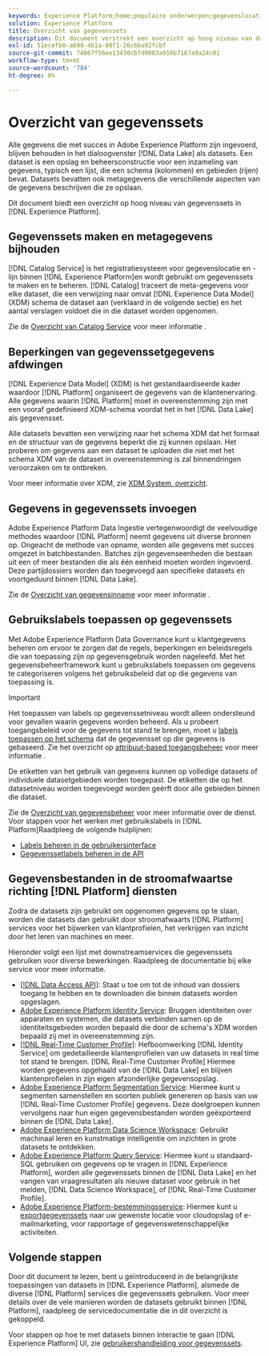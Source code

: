 ```yaml
---
keywords: Experience Platform;home;populaire onderwerpen;gegevenslocatie;Gegevenslocatie;Gegevensbeheer;gegevensbeheer;Lineaire;lengte;gegevenstype;gegevenstypen;Gegevenstypen;Gegevenstype
solution: Experience Platform
title: Overzicht van gegevenssets
description: Dit document verstrekt een overzicht op hoog niveau van datasets in Experience Platform.
exl-id: 51ecefb0-a699-4b1a-80f1-26c6ba92fcbf
source-git-commit: 74867f56ee13430cbfd9083a916b7167a9a24c01
workflow-type: tm+mt
source-wordcount: '784'
ht-degree: 0%

---
```


# Overzicht van gegevenssets

Alle gegevens die met succes in Adobe Experience Platform zijn ingevoerd, blijven behouden in het dialoogvenster [!DNL Data Lake] als datasets. Een dataset is een opslag en beheersconstructie voor een inzameling van gegevens, typisch een lijst, die een schema (kolommen) en gebieden (rijen) bevat. Datasets bevatten ook metagegevens die verschillende aspecten van de gegevens beschrijven die ze opslaan.

Dit document biedt een overzicht op hoog niveau van gegevenssets in [!DNL Experience Platform].

## Gegevenssets maken en metagegevens bijhouden

[!DNL Catalog Service] is het registratiesysteem voor gegevenslocatie en -lijn binnen [!DNL Experience Platform]en wordt gebruikt om gegevenssets te maken en te beheren. [!DNL Catalog] traceert de meta-gegevens voor elke dataset, die een verwijzing naar omvat [!DNL Experience Data Model] (XDM) schema de dataset aan (verklaard in de volgende sectie) en het aantal verslagen voldoet die in die dataset worden opgenomen.

Zie de [Overzicht van Catalog Service](../home.md) voor meer informatie .

## Beperkingen van gegevenssetgegevens afdwingen

[!DNL Experience Data Model] (XDM) is het gestandaardiseerde kader waardoor [!DNL Platform] organiseert de gegevens van de klantenervaring. Alle gegevens waarin [!DNL Platform] moet in overeenstemming zijn met een vooraf gedefinieerd XDM-schema voordat het in het [!DNL Data Lake] als gegevensset.

Alle datasets bevatten een verwijzing naar het schema XDM dat het formaat en de structuur van de gegevens beperkt die zij kunnen opslaan. Het proberen om gegevens aan een dataset te uploaden die niet met het schema XDM van de dataset in overeenstemming is zal binnendringen veroorzaken om te ontbreken.

Voor meer informatie over XDM, zie [XDM System, overzicht](../../xdm/home.md).

## Gegevens in gegevenssets invoegen

Adobe Experience Platform Data Ingestie vertegenwoordigt de veelvoudige methodes waardoor [!DNL Platform] neemt gegevens uit diverse bronnen op. Ongeacht de methode van opname, worden alle gegevens met succes omgezet in batchbestanden. Batches zijn gegevenseenheden die bestaan uit een of meer bestanden die als één eenheid moeten worden ingevoerd. Deze partijdossiers worden dan toegevoegd aan specifieke datasets en voortgeduurd binnen [!DNL Data Lake].

Zie de [Overzicht van gegevensinname](../../ingestion/home.md) voor meer informatie .

## Gebruikslabels toepassen op gegevenssets

Met Adobe Experience Platform Data Governance kunt u klantgegevens beheren om ervoor te zorgen dat de regels, beperkingen en beleidsregels die van toepassing zijn op gegevensgebruik worden nageleefd. Met het gegevensbeheerframework kunt u gebruikslabels toepassen om gegevens te categoriseren volgens het gebruiksbeleid dat op die gegevens van toepassing is.

>[!IMPORTANT]
>
>Het toepassen van labels op gegevenssetniveau wordt alleen ondersteund voor gevallen waarin gegevens worden beheerd. Als u probeert toegangsbeleid voor de gegevens tot stand te brengen, moet u [labels toepassen op het schema](../../xdm/tutorials/labels.md) dat de gegevensset op die gegevens is gebaseerd. Zie het overzicht op [attribuut-based toegangsbeheer](../../access-control/abac/overview.md) voor meer informatie .

De etiketten van het gebruik van gegevens kunnen op volledige datasets of individuele datasetgebieden worden toegepast. De etiketten die op het datasetniveau worden toegevoegd worden geërft door alle gebieden binnen die dataset.

Zie de [Overzicht van gegevensbeheer](../../data-governance/home.md) voor meer informatie over de dienst. Voor stappen voor het werken met gebruikslabels in [!DNL Platform]Raadpleeg de volgende hulplijnen:

* [Labels beheren in de gebruikersinterface](../../data-governance/labels/user-guide.md)
* [Gegevenssetlabels beheren in de API](../../data-governance/labels/dataset-api.md)

## Gegevensbestanden in de stroomafwaartse richting [!DNL Platform] diensten

Zodra de datasets zijn gebruikt om opgenomen gegevens op te slaan, worden die datasets dan gebruikt door stroomafwaarts [!DNL Platform] services voor het bijwerken van klantprofielen, het verkrijgen van inzicht door het leren van machines en meer.

Hieronder volgt een lijst met downstreamservices die gegevenssets gebruiken voor diverse bewerkingen. Raadpleeg de documentatie bij elke service voor meer informatie.

* [[!DNL Data Access API]](../../data-access/home.md): Staat u toe om tot de inhoud van dossiers toegang te hebben en te downloaden die binnen datasets worden opgeslagen.
* [Adobe Experience Platform Identity Service](../../identity-service/home.md): Bruggen identiteiten over apparaten en systemen, die datasets verbinden samen op de identiteitsgebieden worden bepaald die door de schema&#39;s XDM worden bepaald zij met in overeenstemming zijn.
* [[!DNL Real-Time Customer Profile]](../../profile/home.md): Hefboomwerking [!DNL Identity Service] om gedetailleerde klantenprofielen van uw datasets in real time tot stand te brengen. [!DNL Real-Time Customer Profile] Hiermee worden gegevens opgehaald van de [!DNL Data Lake] en blijven klantenprofielen in zijn eigen afzonderlijke gegevensopslag.
* [Adobe Experience Platform Segmentation Service](../../segmentation/home.md): Hiermee kunt u segmenten samenstellen en soorten publiek genereren op basis van uw [!DNL Real-Time Customer Profile] gegevens. Deze doelgroepen kunnen vervolgens naar hun eigen gegevensbestanden worden geëxporteerd binnen de [!DNL Data Lake].
* [Adobe Experience Platform Data Science Workspace](../../data-science-workspace/home.md): Gebruikt machinaal leren en kunstmatige intelligentie om inzichten in grote datasets te ontdekken.
* [Adobe Experience Platform Query Service](../../query-service/home.md): Hiermee kunt u standaard-SQL gebruiken om gegevens op te vragen in [!DNL Experience Platform], worden alle gegevenssets binnen de [!DNL Data Lake] en het vangen van vraagresultaten als nieuwe dataset voor gebruik in het melden, [!DNL Data Science Workspace], of [!DNL Real-Time Customer Profile].
* [Adobe Experience Platform-bestemmingsservice](../../destinations/home.md): Hiermee kunt u [exportgegevenssets](/help/destinations/ui/export-datasets.md) naar uw gewenste locatie voor cloudopslag of e-mailmarketing, voor rapportage of gegevenswetenschappelijke activiteiten.

## Volgende stappen

Door dit document te lezen, bent u geïntroduceerd in de belangrijkste toepassingen van datasets in [!DNL Experience Platform], alsmede de diverse [!DNL Platform] services die gegevenssets gebruiken. Voor meer details over de vele manieren worden de datasets gebruikt binnen [!DNL Platform], raadpleeg de servicedocumentatie die in dit overzicht is gekoppeld.

Voor stappen op hoe te met datasets binnen interactie te gaan [!DNL Experience Platform] UI, zie [gebruikershandleiding voor gegevenssets](user-guide.md).
